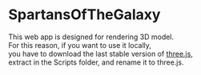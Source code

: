 # SpartansOfTheGalaxy
This web app is designed for rendering 3D model.<br />
For this reason, if you want to use it locally,<br /> 
you have to download the last stable version of [three.js](https://github.com/mrdoob/three.js/archive/master.zip),<br /> 
extract in the Scripts folder, and rename it to three.js. 
